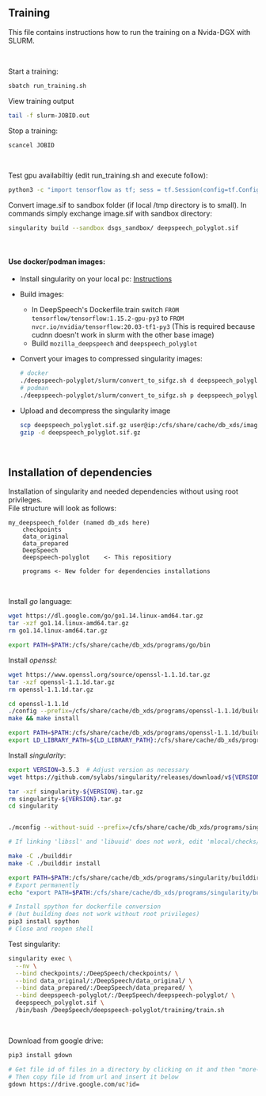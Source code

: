 ## Training
This file contains instructions how to run the training on a Nvida-DGX with SLURM.

<br/>

Start a training:
```bash
sbatch run_training.sh
```

View training output
```bash
tail -f slurm-JOBID.out
```

Stop a training:
```bash
scancel JOBID
```

<br/>

Test gpu availabiltiy (edit run_training.sh and execute follow):
```bash
python3 -c "import tensorflow as tf; sess = tf.Session(config=tf.ConfigProto(log_device_placement=True))"
```

Convert image.sif to sandbox folder (if local /tmp directory is to small). In commands simply exchange image.sif with sandbox directory:
```bash
singularity build --sandbox dsgs_sandbox/ deepspeech_polyglot.sif
```

<br/>


#### Use docker/podman images:

* Install singularity on your local pc: [Instructions](https://sylabs.io/guides/3.5/user-guide/quick_start.html#quick-installation-steps)

* Build images:
    - In DeepSpeech's Dockerfile.train switch `FROM tensorflow/tensorflow:1.15.2-gpu-py3` to `FROM nvcr.io/nvidia/tensorflow:20.03-tf1-py3` 
        (This is required because cudnn doesn't work in slurm with the other base image)
    - Build `mozilla_deepspeech` and `deepspeech_polyglot`

* Convert your images to compressed singularity images:

    ```bash
    # docker
    ./deepspeech-polyglot/slurm/convert_to_sifgz.sh d deepspeech_polyglot
    # podman
    ./deepspeech-polyglot/slurm/convert_to_sifgz.sh p deepspeech_polyglot
    ```
  
* Upload and decompress the singularity image

    ```bash
    scp deepspeech_polyglot.sif.gz user@ip:/cfs/share/cache/db_xds/images/
    gzip -d deepspeech_polyglot.sif.gz
    ```

<br/>


## Installation of dependencies
Installation of singularity and needed dependencies without using root privileges. \
File structure will look as follows:
```
my_deepspeech_folder (named db_xds here)
    checkpoints
    data_original
    data_prepared
    DeepSpeech
    deepspeech-polyglot    <- This repositiory

    programs <- New folder for dependencies installations
```

<br/>

Install _go_ language:
```bash
wget https://dl.google.com/go/go1.14.linux-amd64.tar.gz
tar -xzf go1.14.linux-amd64.tar.gz
rm go1.14.linux-amd64.tar.gz

export PATH=$PATH:/cfs/share/cache/db_xds/programs/go/bin
```

Install _openssl_:
```bash
wget https://www.openssl.org/source/openssl-1.1.1d.tar.gz
tar -xzf openssl-1.1.1d.tar.gz
rm openssl-1.1.1d.tar.gz

cd openssl-1.1.1d
./config --prefix=/cfs/share/cache/db_xds/programs/openssl-1.1.1d/build --openssldir=/cfs/share/cache/db_xds/programs/openssl-1.1.1d/build -Wl,-rpath=/cfs/share/cache/db_xds/programs/openssl-1.1.1d/build/lib  # --openssldir and -Wl,-rpath needed?
make && make install

export PATH=$PATH:/cfs/share/cache/db_xds/programs/openssl-1.1.1d/build/bin
export LD_LIBRARY_PATH=${LD_LIBRARY_PATH}:/cfs/share/cache/db_xds/programs/openssl-1.1.1d/build/lib
```

Install _singularity_:
```bash
export VERSION=3.5.3  # Adjust version as necessary 
wget https://github.com/sylabs/singularity/releases/download/v${VERSION}/singularity-${VERSION}.tar.gz

tar -xzf singularity-${VERSION}.tar.gz
rm singularity-${VERSION}.tar.gz
cd singularity


./mconfig --without-suid --prefix=/cfs/share/cache/db_xds/programs/singularity  # Adjust path as necessary

# If linking 'libssl' and 'libuuid' does not work, edit 'mlocal/checks/project-post.chk' and comment out the checks for those two libraries. For me building did work then.

make -C ./builddir 
make -C ./builddir install

export PATH=$PATH:/cfs/share/cache/db_xds/programs/singularity/builddir
# Export permanently
echo "export PATH=$PATH:/cfs/share/cache/db_xds/programs/singularity/builddir" >> ~/.bashrc

# Install spython for dockerfile conversion 
# (but building does not work without root privileges)
pip3 install spython
# Close and reopen shell
```

Test singularity:
```bash
singularity exec \
  --nv \
  --bind checkpoints/:/DeepSpeech/checkpoints/ \
  --bind data_original/:/DeepSpeech/data_original/ \
  --bind data_prepared/:/DeepSpeech/data_prepared/ \
  --bind deepspeech-polyglot/:/DeepSpeech/deepspeech-polyglot/ \
  deepspeech_polyglot.sif \
  /bin/bash /DeepSpeech/deepspeech-polyglot/training/train.sh 
```

<br/>

Download from google drive:
```bash
pip3 install gdown

# Get file id of files in a directory by clicking on it and then "more-options->open in new window"
# Then copy file id from url and insert it below
gdown https://drive.google.com/uc?id=
```
